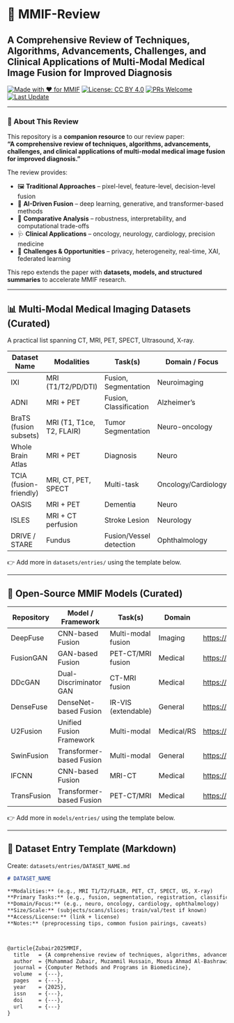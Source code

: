 # 🧩 MMIF-Review

## A Comprehensive Review of Techniques, Algorithms, Advancements, Challenges, and Clinical Applications of Multi-Modal Medical Image Fusion for Improved Diagnosis

[![Made with ❤️ for MMIF](https://img.shields.io/badge/MMIF-review-blueviolet)](#)
[![License: CC BY 4.0](https://img.shields.io/badge/License-CC_BY_4.0-lightgrey.svg)](https://creativecommons.org/licenses/by/4.0/)
[![PRs Welcome](https://img.shields.io/badge/PRs-welcome-brightgreen.svg)](#contributing)
[![Last Update](https://img.shields.io/badge/last%20update-Auto-blue)](#)

---

### 📖 About This Review
This repository is a **companion resource** to our review paper:  
**“A comprehensive review of techniques, algorithms, advancements, challenges, and clinical applications of multi-modal medical image fusion for improved diagnosis.”**

The review provides:
- 🖼️ **Traditional Approaches** – pixel-level, feature-level, decision-level fusion  
- 🤖 **AI-Driven Fusion** – deep learning, generative, and transformer-based methods  
- 🧪 **Comparative Analysis** – robustness, interpretability, and computational trade-offs  
- 🩺 **Clinical Applications** – oncology, neurology, cardiology, precision medicine  
- 🚧 **Challenges & Opportunities** – privacy, heterogeneity, real-time, XAI, federated learning  

This repo extends the paper with **datasets, models, and structured summaries** to accelerate MMIF research.

---

## 📊 Multi-Modal Medical Imaging Datasets (Curated)
A practical list spanning CT, MRI, PET, SPECT, Ultrasound, X-ray.

| Dataset Name | Modalities | Task(s) | Domain / Focus | Access |
|---|---|---|---|---|
| IXI | MRI (T1/T2/PD/DTI) | Fusion, Segmentation | Neuroimaging | https://brain-development.org/ixi-dataset/ |
| ADNI | MRI + PET | Fusion, Classification | Alzheimer’s | http://adni.loni.usc.edu/ |
| BraTS (fusion subsets) | MRI (T1, T1ce, T2, FLAIR) | Tumor Segmentation | Neuro-oncology | https://www.med.upenn.edu/cbica/brats/ |
| Whole Brain Atlas | MRI + PET | Diagnosis | Neuro | http://www.med.harvard.edu/AANLIB/home.html |
| TCIA (fusion-friendly) | MRI, CT, PET, SPECT | Multi-task | Oncology/Cardiology | https://www.cancerimagingarchive.net/ |
| OASIS | MRI + PET | Dementia | Neuro | https://www.oasis-brains.org/ |
| ISLES | MRI + CT perfusion | Stroke Lesion | Neurology | https://www.isles-challenge.org/ |
| DRIVE / STARE | Fundus | Fusion/Vessel detection | Ophthalmology | https://drive.grand-challenge.org/ / https://cecas.clemson.edu/~ahoover/stare/ |

👉 Add more in `datasets/entries/` using the template below.

---

## 🤖 Open-Source MMIF Models (Curated)

| Repository | Model / Framework | Task(s) | Domain | Link |
|---|---|---|---|---|
| DeepFuse | CNN-based Fusion | Multi-modal fusion | Imaging | https://github.com/rajivnasar/DeepFuse |
| FusionGAN | GAN-based Fusion | PET-CT/MRI fusion | Medical | https://github.com/HzFu/FusionGAN |
| DDcGAN | Dual-Discriminator GAN | CT-MRI fusion | Medical | https://github.com/hli1221/DDcGAN |
| DenseFuse | DenseNet-based Fusion | IR-VIS (extendable) | General | https://github.com/hli1221/DenseFuse |
| U2Fusion | Unified Fusion Framework | Multi-modal | Medical/RS | https://github.com/hli1221/U2Fusion |
| SwinFusion | Transformer-based Fusion | Multi-modal | General | https://github.com/linfengzhang/SwinFusion |
| IFCNN | CNN-based Fusion | MRI-CT | Medical | https://github.com/yanchaozhong/IFCNN |
| TransFusion | Transformer-based Fusion | PET-CT/MRI | Medical | https://github.com/wgcban/TransFusion |

👉 Add more in `models/entries/` using the template below.

---


## 🧱 Dataset Entry Template (Markdown)

Create: `datasets/entries/DATASET_NAME.md`
```markdown
# DATASET_NAME

**Modalities:** (e.g., MRI T1/T2/FLAIR, PET, CT, SPECT, US, X-ray)  
**Primary Tasks:** (e.g., fusion, segmentation, registration, classification)  
**Domain/Focus:** (e.g., neuro, oncology, cardiology, ophthalmology)  
**Size/Scale:** (subjects/scans/slices; train/val/test if known)  
**Access/License:** (link + license)  
**Notes:** (preprocessing tips, common fusion pairings, caveats)



@article{Zubair2025MMIF,
  title   = {A comprehensive review of techniques, algorithms, advancements, challenges, and clinical applications of multi-modal medical image fusion for improved diagnosis},
  author  = {Muhammad Zubair, Muzammil Hussain, Mousa Ahmad Al-Bashrawi, Malika Bendechache, Muhammad Owais},
  journal = {Computer Methods and Programs in Biomedicine},
  volume  = {---},
  pages   = {---},
  year    = {2025},
  issn    = {---},
  doi     = {---},
  url     = {---}
}

